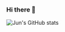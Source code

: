 ### Hi there 👋
![Jun's GitHub stats](https://github-readme-stats.vercel.app/api?username=JunWonOh&show_icons=true&theme=radical)

<!--
**JunWonOh/JunWonOh** is a ✨ _special_ ✨ repository because its `README.md` (this file) appears on your GitHub profile.

Here are some ideas to get you started:

- 🔭 I’m currently working on ...
- 🌱 I’m currently learning ...
- 👯 I’m looking to collaborate on ...
- 🤔 I’m looking for help with ...
- 💬 Ask me about ...
- 📫 How to reach me: ...
- 😄 Pronouns: ...
- ⚡ Fun fact: ...
-->
